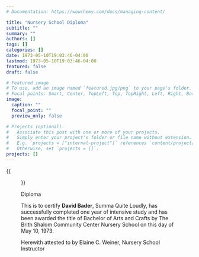 ```yaml
---
# Documentation: https://wowchemy.com/docs/managing-content/

title: "Nursery School Diploma"
subtitle: ""
summary: ""
authors: []
tags: []
categories: []
date: 1973-05-10T19:03:46-04:00
lastmod: 1973-05-10T19:03:46-04:00
featured: false
draft: false

# Featured image
# To use, add an image named `featured.jpg/png` to your page's folder.
# Focal points: Smart, Center, TopLeft, Top, TopRight, Left, Right, BottomLeft, Bottom, BottomRight.
image:
  caption: ""
  focal_point: ""
  preview_only: false

# Projects (optional).
#   Associate this post with one or more of your projects.
#   Simply enter your project's folder or file name without extension.
#   E.g. `projects = ["internal-project"]` references `content/project/deep-learning/index.md`.
#   Otherwise, set `projects = []`.
projects: []
---
```


{{<figure src="diploma.jpg">}}

Diploma

This is to certify **David Bader**, Summa Quite Loudly, has successfully completed one year of intensive study and has been awarded the title of Bachelor of Arts and Crafts by The Brith Shalom Community Center Nursery School on this day of May 10, 1973.

Herewith attested to by Elaine C. Weiner, Nursery School Instructor

